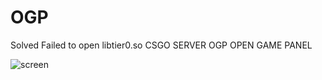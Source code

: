 # OGP
Solved Failed to open libtier0.so CSGO SERVER OGP OPEN GAME PANEL

![screen](https://github.com/007amauri/OGP/assets/19276454/94ae8110-0db7-4cc9-b7ef-cbb0999ddc76)
